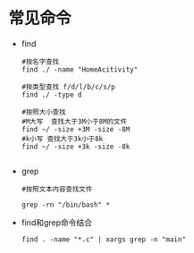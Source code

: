 # 常见命令

- find

  ```
  #按名字查找
  find ./ -name "HomeAcitivity"
  
  #按类型查找 f/d/l/b/c/s/p
  find ./ -type d
  
  #按照大小查找
  #M大写  查找大于3M小于8M的文件
  find ~/ -size +3M -size -8M
  #k小写 查找大于3k小于8k
  find ~/ -size +3k -size -8k
  
  
  ```

- grep

  ```
  #按照文本内容查找文件
  
  grep -rn "/bin/bash" *
  ```

- find和grep命令结合

  ```shell
  find . -name "*.c" | xargs grep -n "main"
  ```

  